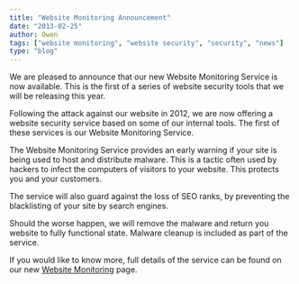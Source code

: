 ```yaml
---
title: "Website Monitoring Announcement"
date: "2013-02-25"
author: Owen
tags: ["website monitoring", "website security", "security", "news"]
type: "blog"
---
```

We are pleased to announce that our new Website Monitoring Service is now
available. This is the first of a series of website security tools that we will 
be releasing this year.
<!--more-->
Following the attack against our website in 2012, we are now offering a website
security service based on some of our internal tools. The first of these 
services is our Website Monitoring Service.

The Website Monitoring Service provides an early warning if your site is being
used to host and distribute malware. This is a tactic often used by hackers to 
infect the computers of visitors to your website. This protects you and your
customers.

The service will also guard against the loss of SEO ranks, by preventing the
blacklisting of your site by search engines.

Should the worse happen, we will remove the malware and return you website to 
fully functional state. Malware cleanup is included as part of the service.

If you would like to know more, full details of the service can be found on our
new [Website Monitoring](/website-monitoring/) page.


